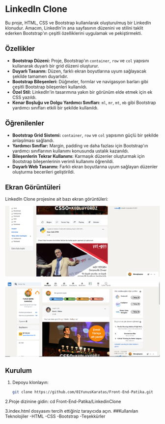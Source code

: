 # LinkedIn Clone

Bu proje, HTML, CSS ve Bootstrap kullanılarak oluşturulmuş bir LinkedIn klonudur. Amacım, LinkedIn'in ana sayfasının düzenini ve stilini taklit ederken Bootstrap'ın çeşitli özelliklerini uygulamak ve pekiştirmekti.

## Özellikler

- **Bootstrap Düzeni:** Proje, Bootstrap'ın `container`, `row` ve `col` yapısını kullanarak duyarlı bir grid düzeni oluşturur.
- **Duyarlı Tasarım:** Düzen, farklı ekran boyutlarına uyum sağlayacak şekilde tamamen duyarlıdır.
- **Bootstrap Bileşenleri:** Düğmeler, formlar ve navigasyon barları gibi çeşitli Bootstrap bileşenleri kullanıldı.
- **Özel Stil:** LinkedIn'in tasarımına yakın bir görünüm elde etmek için ek CSS yazıldı.
- **Kenar Boşluğu ve Dolgu Yardımcı Sınıfları:** `ml`, `mr`, `mt`, `mb` gibi Bootstrap yardımcı sınıfları etkili bir şekilde kullanıldı.

## Öğrenilenler

- **Bootstrap Grid Sistemi:** `container`, `row` ve `col` yapısının güçlü bir şekilde anlaşılması sağlandı.
- **Yardımcı Sınıflar:** Margin, padding ve daha fazlası için Bootstrap'ın yardımcı sınıflarının kullanımı konusunda ustalık kazanıldı.
- **Bileşenlerin Tekrar Kullanımı:** Karmaşık düzenler oluşturmak için Bootstrap bileşenlerinin verimli kullanımı öğrenildi.
- **Duyarlı Web Tasarımı:** Farklı ekran boyutlarına uyum sağlayan düzenler oluşturma becerileri geliştirildi.

## Ekran Görüntüleri

LinkedIn Clone projesine ait bazı ekran görüntüleri:

![LinkedIn Clone](https://github.com/01YunusKaratas/Front-End-Patika/blob/main/LinkedinClone/img/Ekran%20g%C3%B6r%C3%BCnt%C3%BCs%C3%BC%202024-08-24%20032515.png)

![LinkedIn Clone](https://github.com/01YunusKaratas/Front-End-Patika/blob/main/LinkedinClone/img/linkedin%20Clone.png)

## Kurulum

1. Depoyu klonlayın:
   ```bash
   git clone https://github.com/01YunusKaratas/Front-End-Patika.git
   
2.Proje dizinine gidin:
    cd Front-End-Patika/LinkedinClone

3.index.html dosyasını tercih ettiğiniz tarayıcıda açın.
##Kullanılan Teknolojiler
-HTML
-CSS
-Bootstrap
-Teşekkürler


